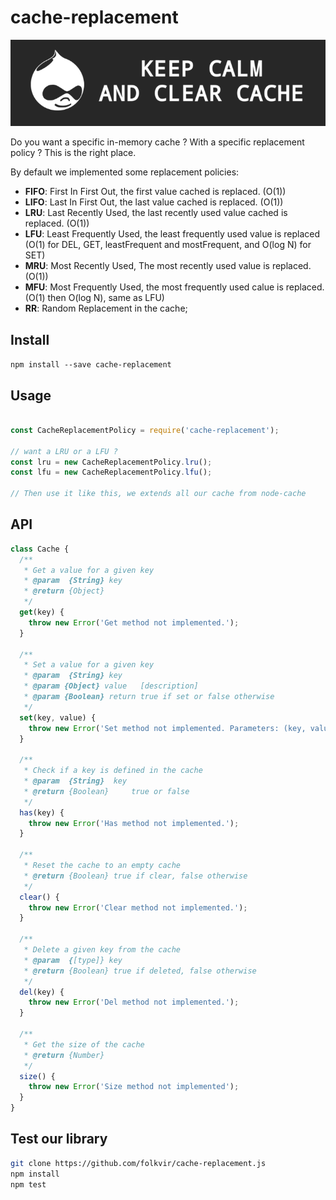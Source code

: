 # cache-replacement

![Keep Calm and Clear Cache](./src/utils/images/kccc.png)

Do you want a specific in-memory cache ? With a specific replacement policy ? This is the right place.

By default we implemented some replacement policies:
* **FIFO**: First In First Out, the first value cached is replaced. (O(1))
* **LIFO**: Last In First Out, the last value cached is replaced. (O(1))
* **LRU**: Last Recently Used, the last recently used value cached is replaced. (O(1))
* **LFU**: Least Frequently Used, the least frequently used value is replaced (O(1) for DEL, GET, leastFrequent and mostFrequent, and O(log N) for SET)
* **MRU**: Most Recently Used, The most recently used value is replaced. (O(1))
* **MFU**: Most Frequently Used, the most frequently used calue is replaced. (O(1) then O(log N), same as LFU)
* **RR**: Random Replacement in the cache;


## Install
`npm install --save cache-replacement`

## Usage

```js

const CacheReplacementPolicy = require('cache-replacement');

// want a LRU or a LFU ?
const lru = new CacheReplacementPolicy.lru();
const lfu = new CacheReplacementPolicy.lfu();

// Then use it like this, we extends all our cache from node-cache
```

## API


```js
class Cache {
  /**
   * Get a value for a given key
   * @param  {String} key
   * @return {Object}
   */
  get(key) {
    throw new Error('Get method not implemented.');
  }

  /**
   * Set a value for a given key
   * @param  {String} key
   * @param {Object} value   [description]
   * @param {Boolean} return true if set or false otherwise
   */
  set(key, value) {
    throw new Error('Set method not implemented. Parameters: (key, value)');
  }

  /**
   * Check if a key is defined in the cache
   * @param  {String}  key
   * @return {Boolean}     true or false
   */
  has(key) {
    throw new Error('Has method not implemented.');
  }

  /**
   * Reset the cache to an empty cache
   * @return {Boolean} true if clear, false otherwise
   */
  clear() {
    throw new Error('Clear method not implemented.');
  }

  /**
   * Delete a given key from the cache
   * @param  {[type]} key
   * @return {Boolean} true if deleted, false otherwise
   */
  del(key) {
    throw new Error('Del method not implemented.');
  }

  /**
   * Get the size of the cache
   * @return {Number}
   */
  size() {
    throw new Error('Size method not implemented');
  }
}
```

## Test our library
```bash
git clone https://github.com/folkvir/cache-replacement.js
npm install
npm test
```
